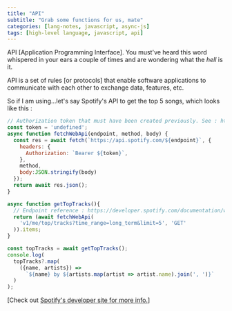 ```yaml
---
title: "API"
subtitle: "Grab some functions for us, mate"
categories: [lang-notes, javascript, async-js]
tags: [high-level language, javascript, api]
---
```


API [Application Programming Interface]. You must've heard this word whispered in your ears a couple of times and are wondering what the *hell* is it.

API is a set of rules [or protocols] that enable software applications to communicate with each other to exchange data, features, etc.

So if I am using...let's say Spotify's API to get the top 5 songs, which looks like this :

```js
// Authorization token that must have been created previously. See : https://developer.spotify.com/documentation/web-api/concepts/authorization
const token = 'undefined';
async function fetchWebApi(endpoint, method, body) {
  const res = await fetch(`https://api.spotify.com/${endpoint}`, {
    headers: {
      Authorization: `Bearer ${token}`,
    },
    method,
    body:JSON.stringify(body)
  });
  return await res.json();
}

async function getTopTracks(){
  // Endpoint reference : https://developer.spotify.com/documentation/web-api/reference/get-users-top-artists-and-tracks
  return (await fetchWebApi(
    'v1/me/top/tracks?time_range=long_term&limit=5', 'GET'
  )).items;
}

const topTracks = await getTopTracks();
console.log(
  topTracks?.map(
    ({name, artists}) =>
      `${name} by ${artists.map(artist => artist.name).join(', ')}`
  )
);
```

[Check out [Spotify's developer site for more info.](https://developer.spotify.com/)]
